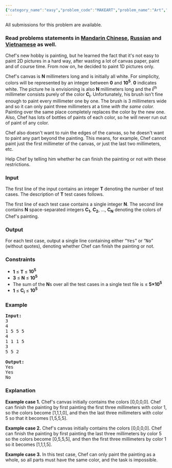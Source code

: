 ```yaml
---
{"category_name":"easy","problem_code":"MAKEART","problem_name":"Art","languages_supported":{"0":"ADA","1":"ASM","2":"BASH","3":"BF","4":"C","5":"C99 strict","6":"CAML","7":"CLOJ","8":"CLPS","9":"CPP 4.3.2","10":"CPP 4.9.2","11":"CPP14","12":"CS2","13":"D","14":"ERL","15":"FORT","16":"FS","17":"GO","18":"HASK","19":"ICK","20":"ICON","21":"JAVA","22":"JS","23":"LISP clisp","24":"LISP sbcl","25":"LUA","26":"NEM","27":"NICE","28":"NODEJS","29":"PAS fpc","30":"PAS gpc","31":"PERL","32":"PERL6","33":"PHP","34":"PIKE","35":"PRLG","36":"PYPY","37":"PYTH","38":"PYTH 3.4","39":"RUBY","40":"SCALA","41":"SCM chicken","42":"SCM guile","43":"SCM qobi","44":"ST","45":"TCL","46":"TEXT","47":"WSPC"},"max_timelimit":1,"source_sizelimit":50000,"problem_author":"kevinsogo","problem_tester":"xcwgf666,antoniuk1","date_added":"30-05-2016","tags":{"0":"cakewalk","1":"kevinsogo","2":"loops","3":"snckpa16"},"editorial_url":"http://discuss.codechef.com/problems/MAKEART","time":{"view_start_date":1465140600,"submit_start_date":1465140600,"visible_start_date":1465140600,"end_date":1735669800},"layout":"problem"}
---
```

<span class="solution-visible-txt">All submissions for this problem are available.</span><h3>Read problems statements in <a target="_blank" href="/download/translated/SNCKPA16/mandarin/MAKEART.pdf">Mandarin Chinese</a>, <a target="_blank" href="/download/translated/SNCKPA16/russian/MAKEART.pdf">Russian</a> and <a target="_blank" href="/download/translated/SNCKPA16/vietnamese/MAKEART.pdf">Vietnamese</a> as well.</h3>
<p>Chef's new hobby is painting, but he learned the fact that it's not easy to paint 2D pictures in a hard way, after wasting a lot of canvas paper, paint and of course time. From now on, he decided to paint 1D pictures only.</p>
<p>Chef's canvas is <b>N</b> millimeters long and is initially all white. For simplicity, colors will be represented by an integer between <b>0</b> and <b>10<sup>5</sup></b>. <b>0</b> indicates white. The picture he is envisioning is also <b>N</b> millimeters long and the <b>i</b><sup>th</sup> millimeter consists purely of the color <b>C<sub>i</sub></b>. Unfortunately, his brush isn't fine enough to paint every millimeter one by one. The brush is 3 millimeters wide and so it can only paint three millimeters at a time <i>with the same color.</i> Painting over the same place completely replaces the color by the new one. Also, Chef has lots of bottles of paints of each color, so he will never run out of paint of any color.</p>
<p>Chef also doesn't want to ruin the edges of the canvas, so he doesn't want to paint any part beyond the painting. This means, for example, Chef cannot paint just the first millimeter of the canvas, or just the last two millimeters, etc.</p>
<p>Help Chef by telling him whether he can finish the painting or not with these restrictions.</p>
<h3>Input</h3>
<p>The first line of the input contains an integer <b>T</b> denoting the number of test cases. The description of <b>T</b> test cases follows.</p>
<p>The first line of each test case contains a single integer <b>N</b>. The second line contains <b>N</b> space-separated integers <b>C<sub>1</sub></b>, <b>C<sub>2</sub></b>, ..., <b>C<sub>N</sub></b> denoting the colors of Chef's painting.</p>
<h3>Output</h3>
<p>For each test case, output a single line containing either “<tt>Yes</tt>” or “<tt>No</tt>” (without quotes), denoting whether Chef can finish the painting or not.</p>
<h3>Constraints</h3>
<ul>
<li><b>1</b> ≤ <b>T</b> ≤ <b>10<sup>5</sup></b></li>
<li><b>3</b> ≤ <b>N</b> ≤ <b>10<sup>5</sup></b></li>
<li>The sum of the <b>N</b>s over all the test cases in a single test file is ≤ <b>5×10<sup>5</sup></b></li>
<li><b>1</b> ≤ <b>C<sub>i</sub></b> ≤ <b>10<sup>5</sup></b></li>
</ul>
<h3>Example</h3>
<pre><b>Input:</b>
<tt>3
4
1 5 5 5
4
1 1 1 5
3
5 5 2
</tt>
<b>Output:</b>
<tt>Yes
Yes
No
</tt></pre>
<h3>Explanation</h3>
<p><b>Example case 1.</b> Chef's canvas initially contains the colors [0,0,0,0]. Chef can finish the painting by first painting the first three millimeters with color 1, so the colors become [1,1,1,0], and then the last three millimeters with color 5 so that it becomes [1,5,5,5].</p>
<p><b>Example case 2.</b> Chef's canvas initially contains the colors [0,0,0,0]. Chef can finish the painting by first painting the last three millimeters by color 5 so the colors become [0,5,5,5], and then the first three millimeters by color 1 so it becomes [1,1,1,5].</p>
<p><b>Example case 3.</b> In this test case, Chef can only paint the painting as a whole, so all parts must have the same color, and the task is impossible.</p>